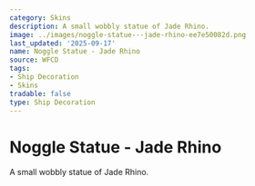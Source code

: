 ```yaml
---
category: Skins
description: A small wobbly statue of Jade Rhino.
image: ../images/noggle-statue---jade-rhino-ee7e50082d.png
last_updated: '2025-09-17'
name: Noggle Statue - Jade Rhino
source: WFCD
tags:
- Ship Decoration
- Skins
tradable: false
type: Ship Decoration
---
```


# Noggle Statue - Jade Rhino

A small wobbly statue of Jade Rhino.

